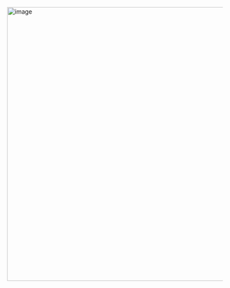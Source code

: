 <img width="885" height="639" alt="image" src="https://github.com/user-attachments/assets/41f5c919-4213-4e76-9885-be1873790cbd" />
